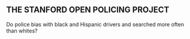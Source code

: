 ## THE STANFORD OPEN POLICING PROJECT

Do police bias with black and Hispanic drivers and searched more often than whites?

